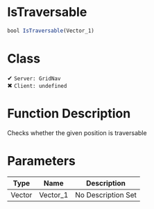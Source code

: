 # IsTraversable
```js
bool IsTraversable(Vector_1)
```
# Class
✔ `Server: GridNav`  
✖ `Client: undefined`  

# Function Description
Checks whether the given position is traversable
# Parameters
Type|Name|Description
--|--|--
Vector|Vector_1|No Description Set
